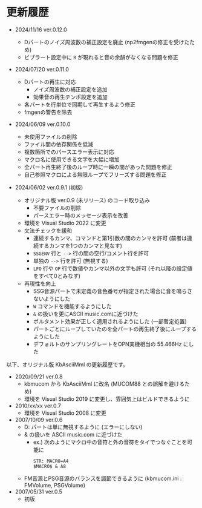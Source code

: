 # 更新履歴

- 2024/11/16 ver.0.12.0
  - Dパートのノイズ周波数の補正設定を廃止 (np2fmgenの修正を受けたため)
  - ビブラート設定中に `R` が現れると音の余韻がなくなる問題を修正

- 2024/07/20 ver.0.11.0
  - Dパートの再生に対応
    - ノイズ周波数の補正設定を追加
    - 効果音の再生テンポ設定を追加
  - 各パートを行単位で同期して再生するよう修正
  - fmgenの警告を除去

- 2024/06/09 ver.0.10.0
  - 未使用ファイルの削除
  - ファイル間の依存関係を低減
  - 複数箇所でのパースエラー表示に対応
  - マクロ名に使用できる文字を大幅に増加
  - 全パート再生終了後のループ時に一瞬の間があった問題を修正
  - 自己参照マクロによる無限ループでフリーズする問題を修正

- 2024/06/02 ver.0.9.1 (初版)
  - オリジナル版 ver.0.9 (未リリース) のコード取り込み
    - 不要ファイルの削除
    - パースエラー時のメッセージ表示を改善
  - 環境を Visual Studio 2022 に変更
  - 文法チェックを緩和
    - 連続するカンマ、コマンドと第1引数の間のカンマを許可 (前者は連続するカンマを1つのカンマと見なす)
    - `SSGENV` 行と `-->` 行の間の空行/コメント行を許可
    - 単独の `-->` 行を許可 (無視する)
    - `LFO` 行や `OP` 行で数値やカンマ以外の文字も許可 (それ以降の設定値をすべて0とみなす)
  - 再現性を向上
    - SSG音源パートで未定義の音色番号が指定された場合に音を鳴らさないようにした
    - `W` コマンドを機能するようにした
    - `&` の扱いを更にASCII music.comに近づけた
    - ポルタメント効果が正しく適用されるようにした (一部暫定処置)
    - パートごとにループしていたのを全パートの再生終了後にループするようにした
    - デフォルトのサンプリングレートをOPN実機相当の 55.466Hz にした

以下、オリジナル版 KbAsciiMml の更新履歴です。

- 2020/09/21 ver.0.8
  - kbmucom から KbAsciiMml に改名 (MUCOM88 との誤解を避けるため)
  - 環境を Visual Studio 2019 に変更し、雰囲気上はビルドできるように
- 2010/xx/xx ver.0.7
  - 環境を Visual Studio 2008 に変更
- 2007/10/09 ver.0.6
  - D: パートは単に無視するように (エラーにしない)
  - & の扱いを ASCII music.com に近づけた
      - ex.) 次のようにマクロ中の音符と外の音符をタイでつなぐことを可能に
        ```
        STR: MACRO=A4
        $MACRO$ & A8
        ```
  - FM音源とPSG音源のバランスを調節できるように (kbmucom.ini : FMVolume, PSGVolume)
- 2007/05/31 ver.0.5
  - 初版
